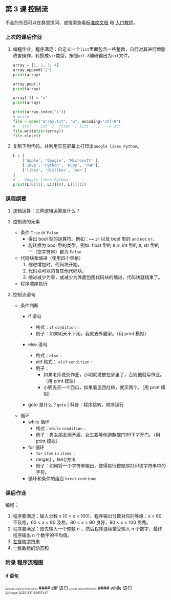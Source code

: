 ## 第 3 课 控制流

不会的东西可以在群里提问、或搜索查看[标准库文档](https://docs.python.org/zh-cn/3/library/index.html) 和 [入门教程](https://docs.python.org/zh-cn/3/tutorial/index.html)。

### 上次的课后作业

1. 编程作业，程序满足：自定义一个`list`里面包含一些整数，自行对其进行增删改查操作，转换成`str`类型，按照`utf-8`编码输出为`txt`文件。

   ```python
   array = [1, 2, 3, 4]
   array.append("2")
   print(array)
   
   array.pop(1)
   print(array)
   
   array[-1] = "x"
   print(array)
   
   print(array.index("x"))
   # write
   file = open("array.txt", "w", encoding="utf-8")
   #   str(    int  /  float  / list ...)  --> str
   file.write(str(array))
   file.close()
   ```

2. 复制下列代码，并利用它在屏幕上打印出`Google likes Python`。

   ```python
   L = [
       ['Apple', 'Google', 'Microsoft' ],
       ['Java', 'Python', 'Ruby', 'PHP'],
       ['likes', 'dislikes', 'own']
   ]
   #	Google likes Python
   print(L[0][1], L[2][0], L[1][1])
   ```


### 课程纲要

1. 逻辑运算：三种逻辑运算是什么？

2. 控制流的元素
   - 条件 `True` or `False`
     - 得出 bool 型的运算符。例如：`==` `in` 以及 bool 型的 `and` `not` `or`。
     - 能转换为 bool 型的类型。例如:  float 型的 `0.0`, int 型的 `0`, str 型的 `""`（空字符串）都为 `False`
   - 代码块和缩进（使用四个空格）
     1. 缩进增加时，代码块开始。
     2. 代码块可以包含其他代码块。
     3. 缩进减少为零，或减少为外面包围代码块的缩进，代码块就结束了。
   - 程序顺序执行
3. 控制流语句
   - 条件判断
      - if 语句
         - 格式：`if` `condition` `:`
         - 例子：如果明天不下雨，我就去外婆家。（用 print 模拟）
      - else 语句 
         - 格式：`else` `:` 
         -  elif 格式： `elif` `condition` `:`
         - 例子：
           - 如果老师说交作业，小明就说放在家里了，否则他就写作业。（用 print 模拟）
           - 小明去买一个西瓜，如果看见西红柿，就买两个。（用 print 模拟）

      - goto 是什么？`goto`  | 科普：程序跳转，顺序运行
   - 循环
      - while 循环 
         - 格式：`while` `condition` `:` 
         - 例子：男女朋友闹矛盾，女生要等他道歉敲门99下才开门。（用 print 模拟）
      - for 循环 
         - `for` `item` `in` `items` `:`
         -  range() ，len()方法
         - 例子：如何将一个字符串输出，使得每行按顺序打印该字符串中的字符。
      - 循环和条件的组合 `break` `continue`

### 课后作业

编程：

1. 程序要满足：输入分数 x (0 < x < 100)，程序输出分数对应的等级：x < 60 不及格，60 < x < 80 及格，80 < x < 90 良好，90 < x < 100 优秀。
2. 程序要满足：首先输入一个整数 n ，然后程序连续接受输入 n 个数字，最终程序输出 n 个数字的平均值。
3. [左旋转字符串](https://leetcode-cn.com/problems/zuo-xuan-zhuan-zi-fu-chuan-lcof/)
4. [一维数组的动态和](https://leetcode-cn.com/problems/running-sum-of-1d-array/)

### 附录 程序流程图

#### if 语句
<img src="https://gitee.com/xrandx/blog-figurebed/raw/master/img/image-20201231155300630.png" alt="image-20201231155300630" style="zoom: 50%;" />
#### elif 语句 
<img src="https://gitee.com/xrandx/blog-figurebed/raw/master/img/image-20201231155543295.png" alt="image-20201231155543295" style="zoom: 43%;" />
#### while 语句
<img src="https://gitee.com/xrandx/blog-figurebed/raw/master/img/image-20201231162057447.png" alt="image-20201231162057447" style="zoom: 67%;" />

